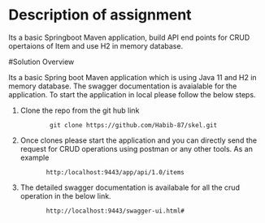# Description of assignment

Its a basic Springboot Maven application, build API end points for CRUD opertaions of Item and use H2 in memory database.

#Solution Overview

Its a basic Spring boot Maven application which is using Java 11 and H2 in memory database. The swagger documentation is avaialable for the application.
To start the application in local please follow the below steps.

1. Clone the repo from the git hub link
               
               git clone https://github.com/Habib-87/skel.git
    
2. Once clones please start the application and you can directly send the request for CRUD operations using postman or any other tools. As an example

              http:/localhost:9443/app/api/1.0/items

3. The detailed swagger documentation is availabale for all the crud operation in the below link.

              http://localhost:9443/swagger-ui.html#
